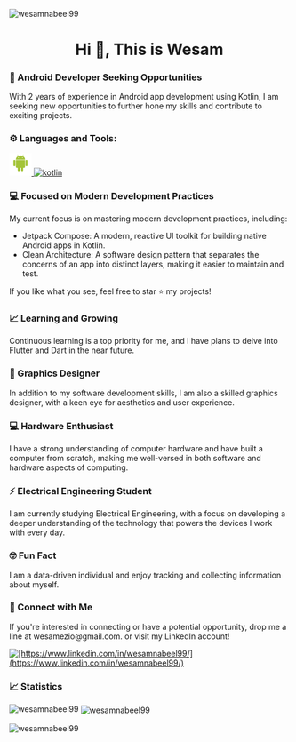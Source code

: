 <p align="left"> <img src="https://komarev.com/ghpvc/?username=wesamnabeel99&label=Profile%20views&color=0e75b6&style=flat" alt="wesamnabeel99" /> </p>

<h1 align="center">Hi 👋, This is Wesam</h1>
<h3>📱 Android Developer Seeking Opportunities</h3>
With 2 years of experience in Android app development using Kotlin, I am seeking new opportunities to further hone my skills and contribute to exciting projects.

<h3 align="left">⚙️ Languages and Tools:</h3>
<p align="left"> <a href="https://developer.android.com" target="_blank" rel="noreferrer"> <img src="https://raw.githubusercontent.com/devicons/devicon/master/icons/android/android-original-wordmark.svg" alt="android" width="40" height="40"/> </a>
<a href="https://kotlinlang.org" target="_blank" rel="noreferrer"> <img src="https://www.vectorlogo.zone/logos/kotlinlang/kotlinlang-icon.svg" alt="kotlin" width="40" height="40"/> </a>
</p>

<h3>💻 Focused on Modern Development Practices</h3>
My current focus is on mastering modern development practices, including:

- Jetpack Compose: A modern, reactive UI toolkit for building native Android apps in Kotlin.
- Clean Architecture: A software design pattern that separates the concerns of an app into distinct layers, making it easier to maintain and test.

If you like what you see, feel free to star ⭐ my projects!


<h3>📈 Learning and Growing</h3>
Continuous learning is a top priority for me, and I have plans to delve into Flutter and Dart in the near future.


<h3>🎨 Graphics Designer</h3>
In addition to my software development skills, I am also a skilled graphics designer, with a keen eye for aesthetics and user experience.

<h3>💻 Hardware Enthusiast</h3>
I have a strong understanding of computer hardware and have built a computer from scratch, making me well-versed in both software and hardware aspects of computing.

<h3>⚡ Electrical Engineering Student</h3>
I am currently studying Electrical Engineering, with a focus on developing a deeper understanding of the technology that powers the devices I work with every day.

<h3>🤓 Fun Fact</h3>
I am a data-driven individual and enjoy tracking and collecting information about myself.

<h3>📧 Connect with Me</h3>
If you're interested in connecting or have a potential opportunity, drop me a line at wesamezio@gmail.com. or visit my LinkedIn account!




<p align="left">
<a href="https://www.linkedin.com/in/wesamnabeel99/" target="blank"><img align="center" src="https://raw.githubusercontent.com/rahuldkjain/github-profile-readme-generator/master/src/images/icons/Social/linked-in-alt.svg" alt="[https://www.linkedin.com/in/wesamnabeel99/](https://www.linkedin.com/in/wesamnabeel99/)" height="30" width="40" /></a>
</p>


<h3>📈 Statistics </h3>

<p><img align="left" src="https://github-readme-stats.vercel.app/api/top-langs?username=wesamnabeel99&show_icons=true&locale=en&layout=compact" alt="wesamnabeel99" /></p>

<p>&nbsp;<img align="center" src="https://github-readme-stats.vercel.app/api?username=wesamnabeel99&show_icons=true&locale=en" alt="wesamnabeel99" /></p>

<p><img align="center" src="https://github-readme-streak-stats.herokuapp.com/?user=wesamnabeel99&" alt="wesamnabeel99" /></p>
